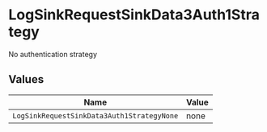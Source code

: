 # LogSinkRequestSinkData3Auth1Strategy

No authentication strategy


## Values

| Name                                       | Value                                      |
| ------------------------------------------ | ------------------------------------------ |
| `LogSinkRequestSinkData3Auth1StrategyNone` | none                                       |